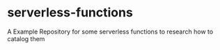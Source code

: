 # serverless-functions
A Example Repository for some serverless functions to research how to catalog them
